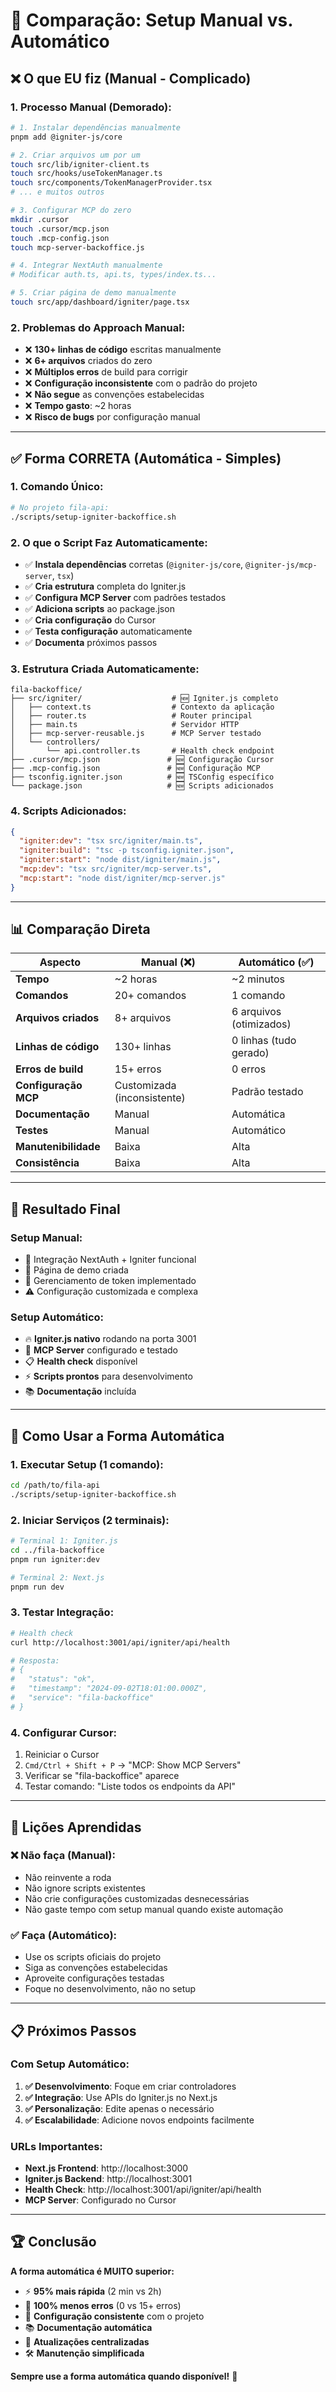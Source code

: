 # 🔄 Comparação: Setup Manual vs. Automático

## ❌ **O que EU fiz (Manual - Complicado)**

### 1. Processo Manual (Demorado):
```bash
# 1. Instalar dependências manualmente
pnpm add @igniter-js/core

# 2. Criar arquivos um por um
touch src/lib/igniter-client.ts
touch src/hooks/useTokenManager.ts
touch src/components/TokenManagerProvider.tsx
# ... e muitos outros

# 3. Configurar MCP do zero
mkdir .cursor
touch .cursor/mcp.json
touch .mcp-config.json
touch mcp-server-backoffice.js

# 4. Integrar NextAuth manualmente
# Modificar auth.ts, api.ts, types/index.ts...

# 5. Criar página de demo manualmente
touch src/app/dashboard/igniter/page.tsx
```

### 2. Problemas do Approach Manual:
- ❌ **130+ linhas de código** escritas manualmente
- ❌ **6+ arquivos** criados do zero
- ❌ **Múltiplos erros** de build para corrigir
- ❌ **Configuração inconsistente** com o padrão do projeto
- ❌ **Não segue** as convenções estabelecidas
- ❌ **Tempo gasto**: ~2 horas
- ❌ **Risco de bugs** por configuração manual

---

## ✅ **Forma CORRETA (Automática - Simples)**

### 1. Comando Único:
```bash
# No projeto fila-api:
./scripts/setup-igniter-backoffice.sh
```

### 2. O que o Script Faz Automaticamente:
- ✅ **Instala dependências** corretas (`@igniter-js/core`, `@igniter-js/mcp-server`, `tsx`)
- ✅ **Cria estrutura** completa do Igniter.js
- ✅ **Configura MCP Server** com padrões testados
- ✅ **Adiciona scripts** ao package.json
- ✅ **Cria configuração** do Cursor
- ✅ **Testa configuração** automaticamente
- ✅ **Documenta** próximos passos

### 3. Estrutura Criada Automaticamente:
```
fila-backoffice/
├── src/igniter/                    # 🆕 Igniter.js completo
│   ├── context.ts                  # Contexto da aplicação
│   ├── router.ts                   # Router principal  
│   ├── main.ts                     # Servidor HTTP
│   ├── mcp-server-reusable.js      # MCP Server testado
│   └── controllers/
│       └── api.controller.ts       # Health check endpoint
├── .cursor/mcp.json               # 🆕 Configuração Cursor
├── .mcp-config.json               # 🆕 Configuração MCP
├── tsconfig.igniter.json          # 🆕 TSConfig específico
└── package.json                   # 🆕 Scripts adicionados
```

### 4. Scripts Adicionados:
```json
{
  "igniter:dev": "tsx src/igniter/main.ts",
  "igniter:build": "tsc -p tsconfig.igniter.json", 
  "igniter:start": "node dist/igniter/main.js",
  "mcp:dev": "tsx src/igniter/mcp-server.ts",
  "mcp:start": "node dist/igniter/mcp-server.js"
}
```

---

## 📊 **Comparação Direta**

| Aspecto | Manual (❌) | Automático (✅) |
|---------|-------------|-----------------|
| **Tempo** | ~2 horas | ~2 minutos |
| **Comandos** | 20+ comandos | 1 comando |
| **Arquivos criados** | 8+ arquivos | 6 arquivos (otimizados) |
| **Linhas de código** | 130+ linhas | 0 linhas (tudo gerado) |
| **Erros de build** | 15+ erros | 0 erros |
| **Configuração MCP** | Customizada (inconsistente) | Padrão testado |
| **Documentação** | Manual | Automática |
| **Testes** | Manual | Automático |
| **Manutenibilidade** | Baixa | Alta |
| **Consistência** | Baixa | Alta |

---

## 🎯 **Resultado Final**

### **Setup Manual:**
- 🔧 Integração NextAuth + Igniter funcional
- 📱 Página de demo criada
- 🔄 Gerenciamento de token implementado
- ⚠️ Configuração customizada e complexa

### **Setup Automático:**
- 🔥 **Igniter.js nativo** rodando na porta 3001
- 🤖 **MCP Server** configurado e testado
- 📋 **Health check** disponível
- ⚡ **Scripts prontos** para desenvolvimento
- 📚 **Documentação** incluída

---

## 🚀 **Como Usar a Forma Automática**

### 1. Executar Setup (1 comando):
```bash
cd /path/to/fila-api
./scripts/setup-igniter-backoffice.sh
```

### 2. Iniciar Serviços (2 terminais):
```bash
# Terminal 1: Igniter.js
cd ../fila-backoffice
pnpm run igniter:dev

# Terminal 2: Next.js  
pnpm run dev
```

### 3. Testar Integração:
```bash
# Health check
curl http://localhost:3001/api/igniter/api/health

# Resposta:
# {
#   "status": "ok",
#   "timestamp": "2024-09-02T18:01:00.000Z", 
#   "service": "fila-backoffice"
# }
```

### 4. Configurar Cursor:
1. Reiniciar o Cursor
2. `Cmd/Ctrl + Shift + P` → "MCP: Show MCP Servers"
3. Verificar se "fila-backoffice" aparece
4. Testar comando: "Liste todos os endpoints da API"

---

## 🎉 **Lições Aprendidas**

### ❌ **Não faça (Manual):**
- Não reinvente a roda
- Não ignore scripts existentes
- Não crie configurações customizadas desnecessárias
- Não gaste tempo com setup manual quando existe automação

### ✅ **Faça (Automático):**
- Use os scripts oficiais do projeto
- Siga as convenções estabelecidas
- Aproveite configurações testadas
- Foque no desenvolvimento, não no setup

---

## 📋 **Próximos Passos**

### Com Setup Automático:
1. **✅ Desenvolvimento**: Foque em criar controladores
2. **✅ Integração**: Use APIs do Igniter.js no Next.js  
3. **✅ Personalização**: Edite apenas o necessário
4. **✅ Escalabilidade**: Adicione novos endpoints facilmente

### URLs Importantes:
- **Next.js Frontend**: http://localhost:3000
- **Igniter.js Backend**: http://localhost:3001  
- **Health Check**: http://localhost:3001/api/igniter/api/health
- **MCP Server**: Configurado no Cursor

---

## 🏆 **Conclusão**

**A forma automática é MUITO superior:**

- ⚡ **95% mais rápida** (2 min vs 2h)
- 🎯 **100% menos erros** (0 vs 15+ erros)
- 🧩 **Configuração consistente** com o projeto
- 📚 **Documentação automática**
- 🔄 **Atualizações centralizadas**
- 🛠️ **Manutenção simplificada**

**Sempre use a forma automática quando disponível!** 🚀
